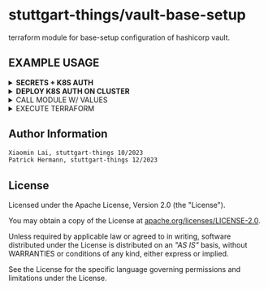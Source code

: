 # stuttgart-things/vault-base-setup

terraform module for base-setup configuration of hashicorp vault.

## EXAMPLE USAGE

<details><summary><b>SECRETS + K8S AUTH</b></summary>

```hcl
module "vault-secrets-setup" {
  source                   = "/home/sthings/projects/terraform/vault-base-setup/"
  kubeconfig_path          = "/home/sthings/.kube/kind-helm-dev"
  vault_addr               = "https://vault.demo.sthings-vsphere.labul.sva.de"
  createDefaultAdminPolicy = true
  csi_enabled              = false
  vso_enabled              = false
  skip_tls_verify          = false
  context                  = "kind-helm-dev"
  cluster_name             = "kind-helm-dev"
  enableApproleAuth        = false
  secret_engines = [
    {
      path        = "apps"
      name        = "demo"
      description = "minio app secrets"
      data_json   = <<EOT
      {
        "accessKey": "this",
        "secretKey": "andThat" # pragma: allowlist secret
      }
      EOT
    }
  ]
  kv_policies = [
    {
      name         = "read-demo"
      capabilities = <<EOF
path "apps/data/demo" {
   capabilities = ["read"]
}
path "apps/metadata/demo" {
   capabilities = ["read"]
}
EOF
    }
  ]
  k8s_auths = [
    {
      name           = "dev"
      namespace      = "default"
      token_policies = ["read-demo"]
      token_ttl      = 3600
    }
  ]
}
```

```bash
export VAULT_TOKEN=<TOKEN>
terraform init --upgrade
terraform apply
```

```yaml
---
apiVersion: secrets.hashicorp.com/v1beta1
kind: VaultStaticSecret
metadata:
  name: vault-static-apps1
  namespace: default
spec:
  vaultAuthRef: dev
  mount: apps
  type: kv-v2
  path: demo
  refreshAfter: 10s
  destination:
    create: true
    name: vso-app
```


</details>

<details><summary><b>DEPLOY K8S AUTH ON CLUSTER</b></summary>

```hcl
module "vault-base-setup" {
  source = "github.com/stuttgart-things/vault-base-setup"
  vault_addr = "https://vault.dev11.4sthings.tiab.ssc.sva.de"
  cluster_name = "labul-app1"
  kubeconfig_path = "/home/sthings/.kube/labul-app1"
  csi_enabled = true
  namespace_csi = "vault"
  vso_enabled = true
  namespace_vso = "vault"
  k8s_auths = [
    {
	name = "dev"
	namespace = "default"
	token_policies = ["read-all-s3-kvv2", "read-write-all-s3-kvv2"]
	token_ttl = 3600
    },
  ]
}
```

```bash
# ONLY APPLY IF VSO IS ENABLED
kubectl apply -f https://raw.githubusercontent.com/hashicorp/vault-secrets-operator/main/chart/crds/secrets.hashicorp.com_vaultconnections.yaml
kubectl apply -f https://raw.githubusercontent.com/hashicorp/vault-secrets-operator/main/chart/crds/secrets.hashicorp.com_vaultauths.yaml

export VAULT_TOKEN=<TOKEN>
terraform init --upgrade
terraform apply
```

</details>


<details><summary>CALL MODULE W/ VALUES</summary>

```hcl
module "vault-base-setup" {
  source = "github.com/stuttgart-things/vault-base-setup"
  createDefaultAdminPolicy = true
  secret_engines = [
    {
      path         = "cloud"
      name         = "vsphere"
      description  = "vsphere secrets",
      data_json    = <<EOT
      {
        "ip": "10.31.101.51"
      }
      EOT
    },
    {
      path         = "apps"
      name         = "s3"
      description  = "minio s3 secrets"
      data_json    = <<EOT
      {
        "accessKey": "this",
        "secretKey": "andThat" # pragma: allowlist secret
      }
      EOT
    }
  ]
  kv_policies = [
    {
      name         = "read-all-s3-kvv2"
      capabilities = <<EOF
path "s3-*/*" {
    capabilities = ["list", "read"]
}
EOF
    },
    {
      name         = "read-write-all-s3-kvv2"
      capabilities = <<EOF
path "s3-*/*" {
    capabilities = ["create", "read", "update", "patch", "list"]
}
EOF
    }
  ]
  enableApproleAuth = true
  approle_roles = [
    {
      name         = "s3"
      token_policies = ["read-all-s3-kvv2", "read-write-all-s3-kvv2"]
    },
    {
      name         = "s4"
      token_policies = ["read-all-s3-kvv2"]
    }
  ]
  enableUserPass = true
  user_list = [
    {
      path         = "auth/userpass/users/user1"
      data_json    = <<EOT
      {
        "password": "helloGitHub", # pragma: allowlist secret
        "policies": ""read-all-s3-kvv2", "read-write-all-s3-kvv2", "admin"
      }
      EOT
  }
  ]
  kubeconfig_path = "/home/sthings/.kube/labda-app"
  k8s_auths = [
    {
      name = "dev"
      namespace = "default"
      token_policies = ["read-all-s3-kvv2", "read-write-all-s3-kvv2"]
      token_ttl = 3600
    },
    {
      name = "cicd"
      namespace = "tektoncd"
      token_policies = ["read-all-tektoncd-kvv2"]
      token_ttl = 3600
    }
  ]
}

output "role_id" {
    value = module.vault-base-setup.role_id
}

output "secret_id" {
    value = module.vault-base-setup.secret_id
}
```

</details>

<details><summary>EXECUTE TERRAFORM</summary>

```bash
export VAULT_ADDR=${VAULT_ADDR}
export VAULT_TOKEN=${VAULT_TOKEN}

terraform init
terraform validate
terraform plan
terraform apply
```

</details>

## Author Information

```bash
Xiaomin Lai, stuttgart-things 10/2023
Patrick Hermann, stuttgart-things 12/2023
```

## License

Licensed under the Apache License, Version 2.0 (the "License").

You may obtain a copy of the License at [apache.org/licenses/LICENSE-2.0](http://www.apache.org/licenses/LICENSE-2.0).

Unless required by applicable law or agreed to in writing, software distributed under the License is distributed on an _"AS IS"_ basis, without WARRANTIES or conditions of any kind, either express or implied.

See the License for the specific language governing permissions and limitations under the License.
